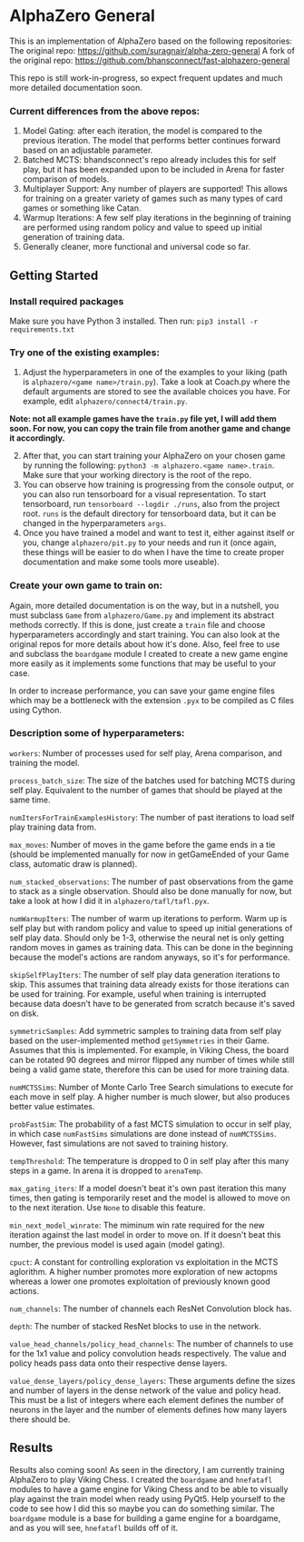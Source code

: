 # AlphaZero General
This is an implementation of AlphaZero based on the following repositories:
The original repo: https://github.com/suragnair/alpha-zero-general
A fork of the original repo: https://github.com/bhansconnect/fast-alphazero-general

This repo is still work-in-progress, so expect frequent updates and much more detailed documentation soon.

### Current differences from the above repos:
1. Model Gating: after each iteration, the model is compared to the previous iteration. The model that performs better continues forward based on an adjustable parameter.
2. Batched MCTS: bhandsconnect's repo already includes this for self play, but it has been expanded upon to be included in Arena for faster comparison of models.
3. Multiplayer Support: Any number of players are supported! This allows for training on a greater variety of games such as many types of card games or something like Catan.
4. Warmup Iterations: A few self play iterations in the beginning of training are performed using random policy and value to speed up initial generation of training data.
5. Generally cleaner, more functional and universal code so far.

## Getting Started
### Install required packages
Make sure you have Python 3 installed. Then run:
```pip3 install -r requirements.txt```

### Try one of the existing examples:
1. Adjust the hyperparameters in one of the examples to your liking (path is ```alphazero/<game name>/train.py```). Take a look at Coach.py where the default arguments are stored to see the available choices you have. For example, edit ```alphazero/connect4/train.py```.

**Note: not all example games have the `train.py` file yet, I will add them soon. For now, you can copy the train file from another game and change it accordingly.**

2. After that, you can start training your AlphaZero on your chosen game by running the following: ```python3 -m alphazero.<game name>.train```. Make sure that your working directory is the root of the repo.
3. You can observe how training is progressing from the console output, or you can also run tensorboard for a visual representation. To start tensorboard, run ```tensorboard --logdir ./runs```, also from the project root. `runs` is the default directory for tensorboard data, but it can be changed in the hyperparameters `args`.
4. Once you have trained a model and want to test it, either against itself or you, change ```alphazero/pit.py``` to your needs and run it (once again, these things will be easier to do when I have the time to create proper documentation and make some tools more useable).

### Create your own game to train on:
Again, more detailed documentation is on the way, but in a nutshell, you must subclass `Game` from `alphazero/Game.py` and implement its abstract methods correctly. If this is done, just create a `train` file and choose hyperparameters accordingly and start training. You can also look at the original repos for more details about how it's done. Also, feel free to use and subclass the `boardgame` module I created to create a new game engine more easily as it implements some functions that may be useful to your case.

In order to increase performance, you can save your game engine files which may be a bottleneck with the extension `.pyx` to be compiled as C files using Cython.

### Description some of hyperparameters:
`workers`: Number of processes used for self play, Arena comparison, and training the model.

`process_batch_size`: The size of the batches used for batching MCTS during self play. Equivalent to the number of games that should be played at the same time.

`numItersForTrainExamplesHistory`: The number of past iterations to load self play training data from.

`max_moves`: Number of moves in the game before the game ends in a tie (should be implemented manually for now in getGameEnded of your Game class, automatic draw is planned).

`num_stacked_observations`: The number of past observations from the game to stack as a single observation. Should also be done manually for now, but take a look at how I did it in `alphazero/tafl/tafl.pyx`.

`numWarmupIters`: The number of warm up iterations to perform. Warm up is self play but with random policy and value to speed up initial generations of self play data. Should only be 1-3, otherwise the neural net is only getting random moves in games as training data. This can be done in the beginning because the model's actions are random anyways, so it's for performance.

`skipSelfPlayIters`: The number of self play data generation iterations to skip. This assumes that training data already exists for those iterations can be used for training. For example, useful when training is interrupted because data doesn't have to be generated from scratch because it's saved on disk.

`symmetricSamples`: Add symmetric samples to training data from self play based on the user-implemented method `getSymmetries` in their Game. Assumes that this is implemented. For example, in Viking Chess, the board can be rotated 90 degrees and mirror flipped any number of times while still being a valid game state, therefore this can be used for more training data.

`numMCTSSims`: Number of Monte Carlo Tree Search simulations to execute for each move in self play. A higher number is much slower, but also produces better value estimates.

`probFastSim`: The probability of a fast MCTS simulation to occur in self play, in which case `numFastSims` simulations are done instead of `numMCTSSims`. However, fast simulations are not saved to training history.

`tempThreshold`: The temperature is dropped to 0 in self play after this many steps in a game. In arena it is dropped to `arenaTemp`.

`max_gating_iters`: If a model doesn't beat it's own past iteration this many times, then gating is temporarily reset and the model is allowed to move on to the next iteration. Use `None` to disable this feature.

`min_next_model_winrate`: The miminum win rate required for the new iteration against the last model in order to move on. If it doesn't beat this number, the previous model is used again (model gating).

`cpuct`: A constant for controlling exploration vs exploitation in the MCTS aglorithm. A higher number promotes more exploration of new actopms whereas a lower one promotes exploitation of previously known good actions.

`num_channels`: The number of channels each ResNet Convolution block has.

`depth`: The number of stacked ResNet blocks to use in the network.

`value_head_channels/policy_head_channels`: The number of channels to use for the 1x1 value and policy convolution heads respectively. The value and policy heads pass data onto their respective dense layers.

`value_dense_layers/policy_dense_layers`: These arguments define the sizes and number of layers in the dense network of the value and policy head. This must be a list of integers where each element defines the number of neurons in the layer and the number of elements defines how many layers there should be.

## Results
Results also coming soon! As seen in the directory, I am currently training AlphaZero to play Viking Chess. I created the `boardgame` and `hnefatafl` modules to have a game engine for Viking Chess and to be able to visually play against the train model when ready using PyQt5. Help yourself to the code to see how I did this so maybe you can do something similar. The `boardgame` module is a base for building a game engine for a boardgame, and as you will see, `hnefatafl` builds off of it.
